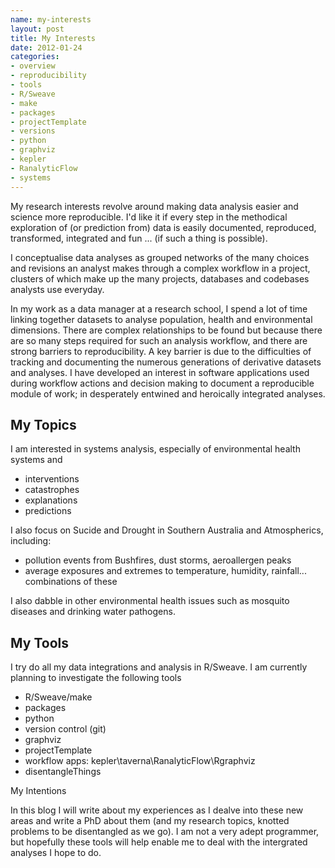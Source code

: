 ```yaml
--- 
name: my-interests
layout: post
title: My Interests
date: 2012-01-24
categories: 
- overview
- reproducibility
- tools
- R/Sweave 
- make
- packages
- projectTemplate
- versions
- python
- graphviz
- kepler
- RanalyticFlow
- systems
---
```

My research interests revolve around making data analysis easier and science more reproducible. I'd like it if every step in the methodical exploration of (or prediction from) data is easily documented, reproduced, transformed, integrated and fun ... (if such a thing is possible).   

I conceptualise data analyses as grouped networks of the many choices and revisions an analyst makes through a complex workflow in a project, clusters of which make up the many projects, databases and codebases analysts use everyday.

In my work as a data manager at a research school, I spend a lot of time linking together datasets to analyse population, health and environmental dimensions.  There are complex relationships to be found but because there are so many steps required for such an analysis workflow, and there are strong barriers to reproducibility.  A key barrier is due to the difficulties of tracking and documenting the numerous generations of derivative datasets and analyses.  I have developed an interest in software applications used during workflow actions and decision making to document a reproducible module of work; in desperately entwined and heroically integrated analyses.    

My Topics
---------

I am interested in systems analysis, especially of environmental health systems and

* interventions
* catastrophes
* explanations
* predictions 

I also focus on Sucide and Drought in Southern Australia and Atmospherics, including:

* pollution events from Bushfires, dust storms, aeroallergen peaks
* average exposures and extremes to temperature, humidity, rainfall... combinations of these

I also dabble in other environmental health issues such as mosquito diseases and drinking water pathogens.
 
My Tools
--------
I try do all my data integrations and analysis in R/Sweave.  I am currently planning to investigate the following tools
* R/Sweave/make
* packages
* python
* version control (git)
* graphviz
* projectTemplate
* workflow apps: kepler\taverna\RanalyticFlow\Rgraphviz
* disentangleThings

My Intentions

In this blog I will write about my experiences as I dealve into these new areas and write a PhD about them (and my research topics, knotted problems to be disentangled as we go). I am not a very adept programmer, but hopefully these tools will help enable me to deal with the intergrated analyses I hope to do.
